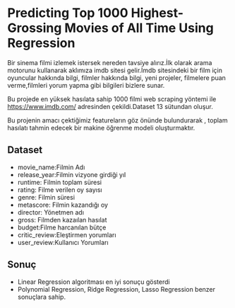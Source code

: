 # Predicting Top 1000 Highest-Grossing Movies of All Time Using Regression

 Bir sinema filmi izlemek istersek nereden tavsiye alırız.İlk olarak arama motorunu kullanarak   aklımıza imdb sitesi gelir.İmdb sitesindeki bir film için oyuncular hakkında bilgi, filmler hakkında bilgi, yeni projeler, filmelere puan verme,filmleri yorum yapma gibi bilgileri bizlere sunar.
 
 Bu projede en yüksek hasılata sahip  1000 filmi web scraping yöntemi ile  https://www.imdb.com/ adresinden çekildi.Dataset 13 sütundan oluşur. 
 
 Bu projenin amacı çektiğimiz featureların göz önünde bulundurarak , toplam hasılatı tahmin edecek bir makine öğrenme modeli oluşturmaktır.
 
 ## Dataset

- movie_name:Filmin Adı
- release_year:Filmin vizyone girdiği yıl
- runtime: Filmin toplam süresi
- rating: Filme verilen oy sayısı
- genre: Filmin süresi
- metascore: Filmin kazandığı oy
- director: Yönetmen adı
- gross: Filmden kazaılan hasılat
- budget:Filme harcanılan bütçe
- critic_review:Eleştirmen yorumları
- user_review:Kullanıcı Yorumları

## Sonuç
- Linear Regression  algoritması en iyi sonuçu gösterdi
- Polynomial Regression, Ridge Regression, Lasso Regression  benzer sonuçlara sahip.

